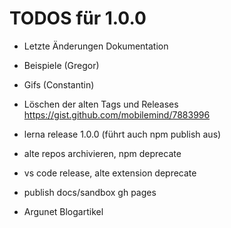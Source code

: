 # TODOS für 1.0.0

- Letzte Änderungen Dokumentation
- Beispiele (Gregor)
- Gifs (Constantin)
- Löschen der alten Tags und Releases https://gist.github.com/mobilemind/7883996

- lerna release 1.0.0 (führt auch npm publish aus)
- alte repos archivieren, npm deprecate
- vs code release, alte extension deprecate
- publish docs/sandbox gh pages
- Argunet Blogartikel